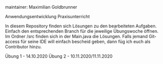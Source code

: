 maintainer: Maximilian Goldbrunner

Anwendungsentwicklung Praxisunterricht

In diesem Repository finden sich Lösungen zu den 
bearbeiteten Aufgaben.
Einfach den entsprechenden Branch für die jeweilige Übungswoche öffnen.
Im Ordner /src finden sich in der Main.java die Lösungen.
Falls jemand Git-access für seine IDE will einfach bescheid geben, dann füg ich euch 
als Contributor hinzu.

Übung 1 - 14.10.2020
Übung 2 - 10.11.2020/11.11.2020
